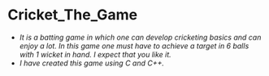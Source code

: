 # Cricket_The_Game
- _It is a batting game in which one can develop cricketing basics and can enjoy a lot. In this game one must have to achieve a target in 6 balls with 1 wicket in hand. I expect that you like it._
- _I have created this game using C and C++._
